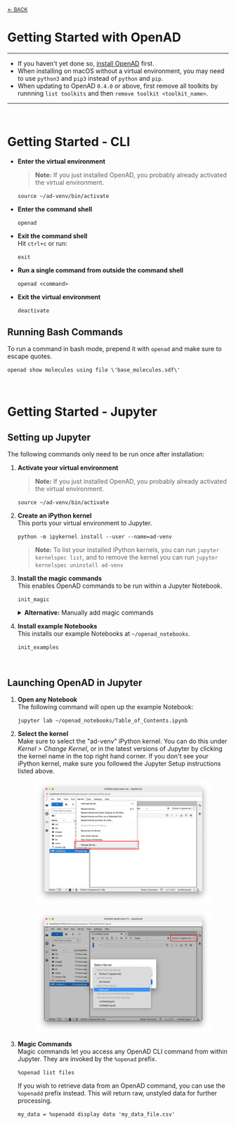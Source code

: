 <sub>[&larr; BACK](../#openad)</sub>

# Getting Started with OpenAD

---

- If you haven't yet done so, [install OpenAD](installation.md) first.
- When installing on macOS without a virtual environment, you may need to use `python3` and `pip3` instead of `python` and `pip`.
- When updating to OpenAD `0.4.0` or above, first remove all toolkits by runnning `list toolkits` and then `remove toolkit <toolkit_name>`.

---

<br>

# Getting Started - CLI

-   **Enter the virtual environment**

    > **Note:** If you just installed OpenAD, you probably already activated the virtual environment.

        source ~/ad-venv/bin/activate

-   **Enter the command shell**

        openad

-   **Exit the command shell**<br>
    Hit `ctrl+c` or run:

        exit

-   **Run a single command from outside the command shell**

        openad <command>

-   **Exit the virtual environment**<br>

        deactivate

## Running Bash Commands

To run a command in bash mode, prepend it with `openad` and make sure to escape quotes.

    openad show molecules using file \'base_molecules.sdf\'

<br>

# Getting Started - Jupyter

## Setting up Jupyter

The following commands only need to be run once after installation:

1.  **Activate your virtual environment**

    > **Note:** If you just installed OpenAD, you probably already activated the virtual environment.

        source ~/ad-venv/bin/activate

1.  **Create an iPython kernel**<br>
    This ports your virtual environment to Jupyter.

        python -m ipykernel install --user --name=ad-venv

    > **Note:** To list your installed iPython kernels, you can run `jupyter kernelspec list`, and to remove the kernel you can run `jupyter kernelspec uninstall ad-venv`

1.  **Install the magic commands**<br>
    This enables OpenAD commands to be run within a Jupyter Notebook.

        init_magic

    <details>
    <summary><b>Alternative:</b> Manually add magic commands</summary>
    <div markdown="block">

    If you don't want to activate magic commands in all Notebooks, you can instead activate them for individual Notebooks.

    -   Run `init_examples`
    -   Copy the file `~/openad_notebooks/openad.ipynb` to the same directory as the Notebook you wish to activate.
    -   In your Notebook, run this inside a code cell: `!run openad.ipynb`

    </div>
    </details>

1.  **Install example Notebooks**<br>
    This installs our example Notebooks at `~/openad_notebooks`.

        init_examples

<br>

## Launching OpenAD in Jupyter

1.  **Open any Notebook**<br>
    The following command will open up the example Notebook:

        jupyter lab ~/openad_notebooks/Table_of_Contents.ipynb

1.  **Select the kernel**<br>
    Make sure to select the "ad-venv" iPython kernel. You can do this under _Kernel > Change Kernel_, or in the latest versions of Jupyter by clicking the kernel name in the top right hand corner. If you don't see your iPython kernel, make sure you followed the Jupyter Setup instructions listed above.

    <figure>
        <a href="../assets/jupyter-notebook-kernel.png" target="_blank"><img src="../assets/jupyter-notebook-kernel.png"></a>
    </figure>
    <figure>
        <a href="../assets/jupyter-lab-kernel.png" target="_blank"><img src="../assets/jupyter-lab-kernel.png"></a>
    </figure>

2.  **Magic Commands**<br>
    Magic commands let you access any OpenAD CLI command from within Jupyter. They are invoked by the `%openad` prefix.

        %openad list files

    If you wish to retrieve data from an OpenAD command, you can use the `%openadd` prefix instead. This will return raw, unstyled data for further processing.

        my_data = %openadd display data 'my_data_file.csv'